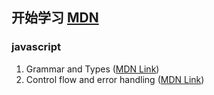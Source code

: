 ## 开始学习 [MDN](https://developer.mozilla.org/en-US/docs/Web/)
### javascript
1. Grammar and Types ([MDN Link](https://developer.mozilla.org/en-US/docs/Web/JavaScript/Guide/Grammar_and_types))
1. Control flow and error handling ([MDN Link](https://developer.mozilla.org/en-US/docs/Web/JavaScript/Guide/Control_flow_and_error_handling))

